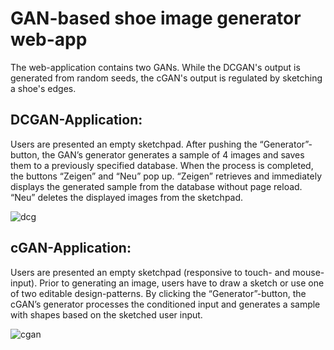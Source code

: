 # GAN-based shoe image generator web-app

The web-application contains two GANs. While the DCGAN's output is generated from random seeds, the cGAN's output is regulated by sketching a shoe's edges.

## DCGAN-Application:
Users are presented an empty sketchpad. After pushing the “Generator”-button, the GAN’s generator generates a sample of 4 images and saves them to a previously specified database. When the process is completed, the buttons “Zeigen” and “Neu” pop up. “Zeigen” retrieves and immediately displays the generated sample from the database without page reload. “Neu” deletes the displayed images from the sketchpad.

![dcg](https://user-images.githubusercontent.com/76814718/106265499-6a346f80-6227-11eb-8bed-3c1899cdd1b0.png)

## cGAN-Application:
Users are presented an empty sketchpad (responsive to touch- and mouse-input). Prior to generating an image, users have to draw a sketch or use one of two editable design-patterns. By clicking the “Generator”-button, the cGAN’s generator processes the conditioned input and generates a sample with shapes based on the sketched user input.

![cgan](https://user-images.githubusercontent.com/76814718/106265494-67397f00-6227-11eb-848d-16fbaeedf048.png)
